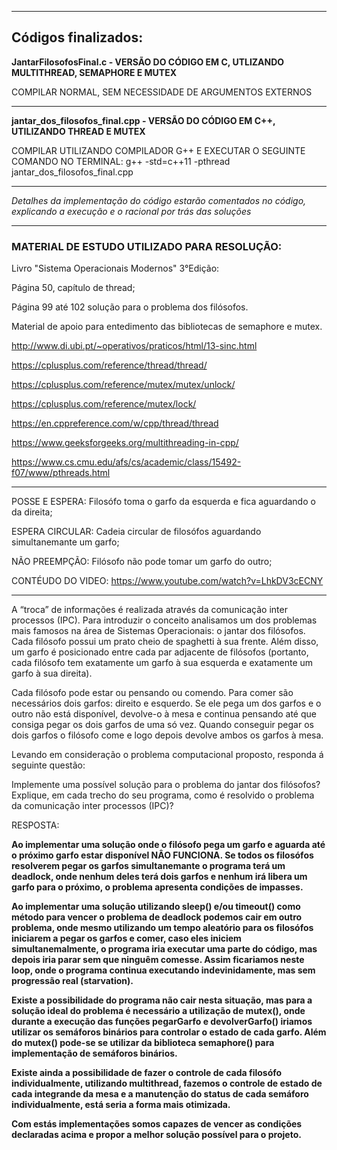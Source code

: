 ----------------------------------------------------------

## Códigos finalizados:

**JantarFilosofosFinal.c - VERSÃO DO CÓDIGO EM C, UTLIZANDO MULTITHREAD, SEMAPHORE E MUTEX**

COMPILAR NORMAL, SEM NECESSIDADE DE ARGUMENTOS EXTERNOS

----------------------------------------------------------

**jantar_dos_filosofos_final.cpp  - VERSÃO DO CÓDIGO EM C++, UTILIZANDO THREAD E MUTEX**

COMPILAR UTILIZANDO COMPILADOR G++ E EXECUTAR O SEGUINTE COMANDO NO TERMINAL:
g++ -std=c++11 -pthread jantar_dos_filosofos_final.cpp

----------------------------------------------------------

*Detalhes da implementação do código estarão comentados no código, explicando a execução e o racional por trás das soluções*

----------------------------------------------------------

### MATERIAL DE ESTUDO UTILIZADO PARA RESOLUÇÃO:

Livro "Sistema Operacionais Modernos" 3°Edição:

Página 50, capítulo de thread;

Página 99 até 102 solução para o problema dos filósofos.

Material de apoio para entedimento das bibliotecas de semaphore e mutex.

http://www.di.ubi.pt/~operativos/praticos/html/13-sinc.html

https://cplusplus.com/reference/thread/thread/

https://cplusplus.com/reference/mutex/mutex/unlock/

https://cplusplus.com/reference/mutex/lock/

https://en.cppreference.com/w/cpp/thread/thread

https://www.geeksforgeeks.org/multithreading-in-cpp/

https://www.cs.cmu.edu/afs/cs/academic/class/15492-f07/www/pthreads.html


----------------------------------------------------------


POSSE E ESPERA:
Filosófo toma o garfo da esquerda e fica aguardando o da direita;
  
  
ESPERA CIRCULAR:
Cadeia circular de filosófos aguardando simultanemante um garfo;
  
  
NÃO PREEMPÇÃO:
Filósofo não pode tomar um garfo do outro;


CONTÉUDO DO VIDEO: https://www.youtube.com/watch?v=LhkDV3cECNY

----------------------------------------------------------


A “troca” de informações é realizada através da comunicação inter processos (IPC). Para introduzir o conceito analisamos um dos problemas mais famosos na área de Sistemas Operacionais: o jantar dos filósofos.
Cada filósofo possui um prato cheio de spaghetti à sua frente. 
Além disso, um garfo é posicionado entre cada par adjacente de filósofos (portanto, cada filósofo tem exatamente um garfo à sua esquerda e exatamente um garfo à sua direita).

Cada filósofo pode estar ou pensando ou comendo. Para comer são necessários dois garfos: direito e esquerdo. 
Se ele pega um dos garfos e o outro não está disponível, devolve-o à mesa e continua pensando até que consiga pegar os dois garfos de uma só vez. 
Quando conseguir pegar os dois garfos o filósofo come e logo depois devolve ambos os garfos à mesa.

Levando em consideração o problema computacional proposto, responda á seguinte questão:

Implemente uma possível solução para o problema do jantar dos filósofos?
Explique, em cada trecho do seu programa, como é resolvido o problema da comunicação inter processos (IPC)?


RESPOSTA:

**Ao implementar uma solução onde o filósofo pega um garfo e aguarda até o próximo garfo estar disponível NÂO FUNCIONA. Se todos os filosófos resolverem pegar os garfos simultanemante o programa terá um deadlock, onde nenhum deles terá dois garfos e nenhum irá libera um garfo para o próximo, o problema apresenta condições de impasses.**

**Ao implementar uma solução utilizando sleep() e/ou timeout() como método para vencer o problema de deadlock podemos cair em outro problema, onde mesmo utilizando um tempo aleatório para os filosófos iniciarem a pegar os garfos e comer, caso eles iniciem simultanemalmente, o programa iria executar uma parte do código, mas depois   iria parar sem que ninguêm comesse. 
Assim ficariamos neste loop, onde o programa continua executando indevinidamente, mas sem progressão real (starvation).**

**Existe a possibilidade do programa não cair nesta situação, mas para a solução ideal do problema é necessário a utilização de mutex(), onde durante a execução das funções pegarGarfo e devolverGarfo() iriamos utilizar os semáforos binários para controlar o estado de cada garfo.
Além do mutex() pode-se se utilizar da biblioteca semaphore() para implementação de semáforos binários.**

**Existe ainda a possibilidade de fazer o controle de cada filosófo individualmente, utilizando multithread, fazemos o controle de estado de cada integrande da mesa e a manutenção do status de cada semáforo individualmente, está seria a forma mais otimizada.**

**Com estás implementações somos capazes de vencer as condições declaradas acima e propor a melhor solução possível para o projeto.**
